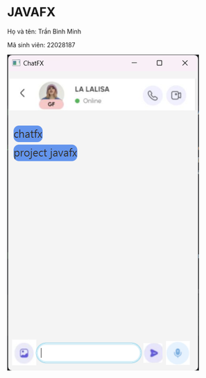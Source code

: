 # JAVAFX
Họ và tên: Trần Bình Minh

Mã sinh viên: 22028187

![image](https://github.com/tbmk67uet/ChatFX/blob/master/src/main/resources/img/main.png)
